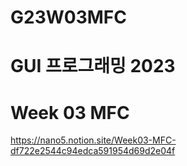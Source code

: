 # G23W03MFC

# GUI 프로그래밍 2023
# Week 03 MFC

https://nano5.notion.site/Week03-MFC-df722e2544c94edca591954d69d2e04f
